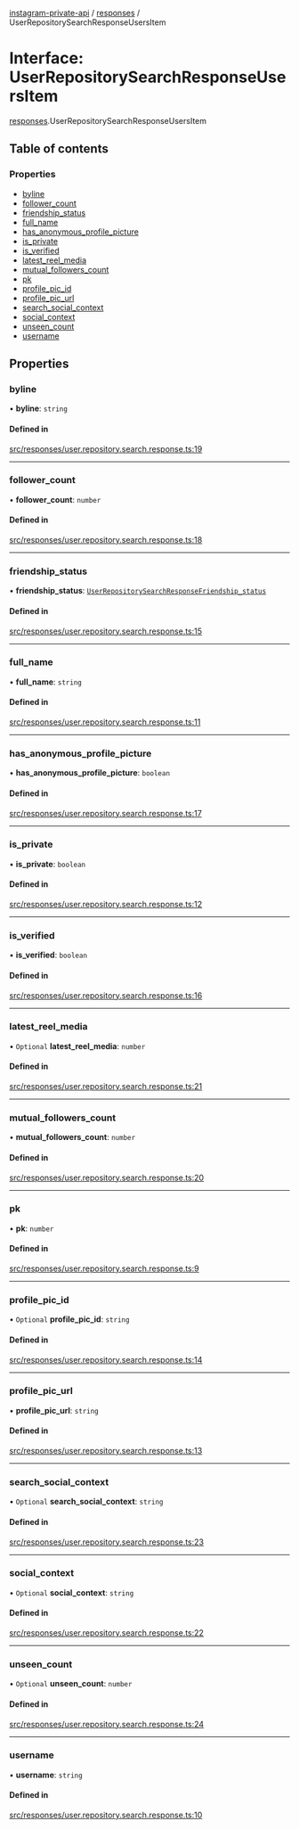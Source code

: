 [instagram-private-api](../../README.md) / [responses](../../modules/responses.md) / UserRepositorySearchResponseUsersItem

# Interface: UserRepositorySearchResponseUsersItem

[responses](../../modules/responses.md).UserRepositorySearchResponseUsersItem

## Table of contents

### Properties

- [byline](UserRepositorySearchResponseUsersItem.md#byline)
- [follower\_count](UserRepositorySearchResponseUsersItem.md#follower_count)
- [friendship\_status](UserRepositorySearchResponseUsersItem.md#friendship_status)
- [full\_name](UserRepositorySearchResponseUsersItem.md#full_name)
- [has\_anonymous\_profile\_picture](UserRepositorySearchResponseUsersItem.md#has_anonymous_profile_picture)
- [is\_private](UserRepositorySearchResponseUsersItem.md#is_private)
- [is\_verified](UserRepositorySearchResponseUsersItem.md#is_verified)
- [latest\_reel\_media](UserRepositorySearchResponseUsersItem.md#latest_reel_media)
- [mutual\_followers\_count](UserRepositorySearchResponseUsersItem.md#mutual_followers_count)
- [pk](UserRepositorySearchResponseUsersItem.md#pk)
- [profile\_pic\_id](UserRepositorySearchResponseUsersItem.md#profile_pic_id)
- [profile\_pic\_url](UserRepositorySearchResponseUsersItem.md#profile_pic_url)
- [search\_social\_context](UserRepositorySearchResponseUsersItem.md#search_social_context)
- [social\_context](UserRepositorySearchResponseUsersItem.md#social_context)
- [unseen\_count](UserRepositorySearchResponseUsersItem.md#unseen_count)
- [username](UserRepositorySearchResponseUsersItem.md#username)

## Properties

### byline

• **byline**: `string`

#### Defined in

[src/responses/user.repository.search.response.ts:19](https://github.com/Nerixyz/instagram-private-api/blob/4971f34/src/responses/user.repository.search.response.ts#L19)

___

### follower\_count

• **follower\_count**: `number`

#### Defined in

[src/responses/user.repository.search.response.ts:18](https://github.com/Nerixyz/instagram-private-api/blob/4971f34/src/responses/user.repository.search.response.ts#L18)

___

### friendship\_status

• **friendship\_status**: [`UserRepositorySearchResponseFriendship_status`](UserRepositorySearchResponseFriendship_status.md)

#### Defined in

[src/responses/user.repository.search.response.ts:15](https://github.com/Nerixyz/instagram-private-api/blob/4971f34/src/responses/user.repository.search.response.ts#L15)

___

### full\_name

• **full\_name**: `string`

#### Defined in

[src/responses/user.repository.search.response.ts:11](https://github.com/Nerixyz/instagram-private-api/blob/4971f34/src/responses/user.repository.search.response.ts#L11)

___

### has\_anonymous\_profile\_picture

• **has\_anonymous\_profile\_picture**: `boolean`

#### Defined in

[src/responses/user.repository.search.response.ts:17](https://github.com/Nerixyz/instagram-private-api/blob/4971f34/src/responses/user.repository.search.response.ts#L17)

___

### is\_private

• **is\_private**: `boolean`

#### Defined in

[src/responses/user.repository.search.response.ts:12](https://github.com/Nerixyz/instagram-private-api/blob/4971f34/src/responses/user.repository.search.response.ts#L12)

___

### is\_verified

• **is\_verified**: `boolean`

#### Defined in

[src/responses/user.repository.search.response.ts:16](https://github.com/Nerixyz/instagram-private-api/blob/4971f34/src/responses/user.repository.search.response.ts#L16)

___

### latest\_reel\_media

• `Optional` **latest\_reel\_media**: `number`

#### Defined in

[src/responses/user.repository.search.response.ts:21](https://github.com/Nerixyz/instagram-private-api/blob/4971f34/src/responses/user.repository.search.response.ts#L21)

___

### mutual\_followers\_count

• **mutual\_followers\_count**: `number`

#### Defined in

[src/responses/user.repository.search.response.ts:20](https://github.com/Nerixyz/instagram-private-api/blob/4971f34/src/responses/user.repository.search.response.ts#L20)

___

### pk

• **pk**: `number`

#### Defined in

[src/responses/user.repository.search.response.ts:9](https://github.com/Nerixyz/instagram-private-api/blob/4971f34/src/responses/user.repository.search.response.ts#L9)

___

### profile\_pic\_id

• `Optional` **profile\_pic\_id**: `string`

#### Defined in

[src/responses/user.repository.search.response.ts:14](https://github.com/Nerixyz/instagram-private-api/blob/4971f34/src/responses/user.repository.search.response.ts#L14)

___

### profile\_pic\_url

• **profile\_pic\_url**: `string`

#### Defined in

[src/responses/user.repository.search.response.ts:13](https://github.com/Nerixyz/instagram-private-api/blob/4971f34/src/responses/user.repository.search.response.ts#L13)

___

### search\_social\_context

• `Optional` **search\_social\_context**: `string`

#### Defined in

[src/responses/user.repository.search.response.ts:23](https://github.com/Nerixyz/instagram-private-api/blob/4971f34/src/responses/user.repository.search.response.ts#L23)

___

### social\_context

• `Optional` **social\_context**: `string`

#### Defined in

[src/responses/user.repository.search.response.ts:22](https://github.com/Nerixyz/instagram-private-api/blob/4971f34/src/responses/user.repository.search.response.ts#L22)

___

### unseen\_count

• `Optional` **unseen\_count**: `number`

#### Defined in

[src/responses/user.repository.search.response.ts:24](https://github.com/Nerixyz/instagram-private-api/blob/4971f34/src/responses/user.repository.search.response.ts#L24)

___

### username

• **username**: `string`

#### Defined in

[src/responses/user.repository.search.response.ts:10](https://github.com/Nerixyz/instagram-private-api/blob/4971f34/src/responses/user.repository.search.response.ts#L10)
